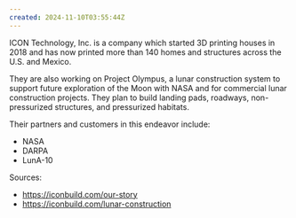 ```yaml
---
created: 2024-11-10T03:55:44Z
---
```


ICON Technology, Inc. is a company which started 3D printing houses in 2018 and has now printed more than 140 homes and structures across the U.S. and Mexico.

They are also working on Project Olympus, a lunar construction system to support future exploration of the Moon with NASA and for commercial lunar construction projects. They plan to build landing pads, roadways, non-pressurized structures, and pressurized habitats.

Their partners and customers in this endeavor include:
- NASA
- DARPA
- LunA-10

Sources:
- https://iconbuild.com/our-story
- https://iconbuild.com/lunar-construction

